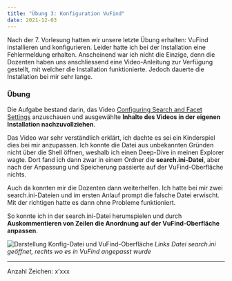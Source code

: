 ```yaml
---
title: "Übung 3: Konfiguration VuFind"
date: 2021-12-03
---
```


Nach der 7. Vorlesung hatten wir unsere letzte Übung erhalten: VuFind installieren und konfigurieren. Leider hatte ich bei der Installation eine Fehlermeldung erhalten. Anscheinend war ich nicht die Einzige, denn die Dozenten haben uns anschliessend eine Video-Anleitung zur Verfügung gestellt, mit welcher die Installation funktionierte. Jedoch dauerte die Installation bei mir sehr lange.

### Übung
Die Aufgabe bestand darin, das Video [Configuring Search and Facet Settings]( https://www.youtube.com/watch?v=qFbW8u9UQyM&list=PL5_8_wT3JpgE5rv38PwE2ulKlgzBY389y&index=5) anzuschauen und ausgewählte **Inhalte des Videos in der eigenen Installation nachzuvollziehen**.

Das Video war sehr verständlich erklärt, ich dachte es sei ein Kinderspiel dies bei mir anzupassen. Ich konnte die Datei aus unbekannten Gründen nicht über die Shell öffnen, weshalb ich einen Deep-Dive in meinen Explorer wagte. Dort fand ich dann zwar in einem Ordner die **search.ini-Datei**, aber nach der Anpassung und Speicherung passierte auf der VuFind-Oberfläche nichts.

Auch da konnten mir die Dozenten dann weiterhelfen. Ich hatte bei mir zwei search.ini-Dateien und im ersten Anlauf prompt die falsche Datei erwischt. Mit der richtigen hatte es dann ohne Probleme funktioniert.

So konnte ich in der search.ini-Datei herumspielen und durch **Auskommentieren von Zeilen die Anordnung auf der VuFind-Oberfläche anpassen**.

![Darstellung Konfig-Datei und VuFind-Oberfläche](https://i.ibb.co/3cFvjBf/07-Config.png)
<i>Links Datei search.ini geöffnet, rechts wo es in VuFind angepasst wurde </i>

---
Anzahl Zeichen: x’xxx



